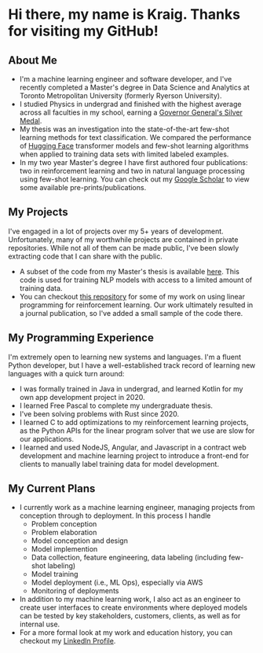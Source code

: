 # Hi there, my name is Kraig. Thanks for visiting my GitHub!

## About Me

* I'm a machine learning engineer and software developer, and I've recently completed a Master's degree in Data Science and Analytics at Toronto Metropolitan University (formerly Ryerson University).
* I studied Physics in undergrad and finished with the highest average across all faculties in my school, earning a [Governor General's Silver Medal](https://brocku.ca/brock-news/2020/10/physics-grads-earn-governor-general-silver-medals-at-fall-convocation/).
* My thesis was an investigation into the state-of-the-art few-shot learning methods for text classification. We compared the performance of [Hugging Face](https://huggingface.co) transformer models and few-shot learning algorithms when applied to training data sets with limited labeled examples.
* In my two year Master's degree I have first authored four publications: two in reinforcement learning and two in natural language processing using few-shot learning. You can check out my [Google Scholar](https://scholar.google.ca/citations?user=41uOLbMAAAAJ&hl=en) to view some available pre-prints/publications.

## My Projects

I've engaged in a lot of projects over my 5+ years of development.
Unfortunately, many of my worthwhile projects are contained in private repositories.
While not all of them can be made public, I've been slowly extracting code that I can share with the public.

* A subset of the code from my Master's thesis is available [here](https://github.com/rhelmeczi/few_shot_nlp). This code is used for training NLP models with access to a limited amount of training data.
* You can checkout [this repository](https://github.com/rhelmeczi/itlp-cpomdp) for some of my work on using linear programming for reinforcement learning.
  Our work ultimately resulted in a journal publication, so I've added a small sample of the code there.
  
 ## My Programming Experience
 
 I'm extremely open to learning new systems and languages. I'm a fluent Python developer, but I have a well-established track record of learning new languages with a quick turn around:
 * I was formally trained in Java in undergrad, and learned Kotlin for my own app development project in 2020.
 * I learned Free Pascal to complete my undergraduate thesis.
 * I've been solving problems with Rust since 2020.
 * I learned C to add optimizations to my reinforcement learning projects, as the Python APIs for the linear program solver that we use are slow for our applications.
 * I learned and used NodeJS, Angular, and Javascript in a contract web development and machine learning project to introduce a front-end for clients to manually label training data for model development.

## My Current Plans

* I currently work as a machine learning engineer, managing projects from conception through to deployment. In this process I handle
  - Problem conception
  - Problem elaboration
  - Model conception and design
  - Model implemention
  - Data collection, feature engineering, data labeling (including few-shot labeling)
  - Model training
  - Model deployment (i.e., ML Ops), especially via AWS
  - Monitoring of deployments
* In addition to my machine learning work, I also act as an engineer to create user interfaces to create environments where deployed models can be tested by key stakeholders, customers, clients, as well as for internal use.
* For a more formal look at my work and education history, you can checkout my [LinkedIn Profile](https://www.linkedin.com/in/kraighelmeczi/).

<!--
**rhelmeczi/rhelmeczi** is a ✨ _special_ ✨ repository because its `README.md` (this file) appears on your GitHub profile.

Here are some ideas to get you started:

- 🔭 I’m currently working on ...
- 🌱 I’m currently learning ...
- 👯 I’m looking to collaborate on ...
- 🤔 I’m looking for help with ...
- 💬 Ask me about ...
- 📫 How to reach me: ...
- 😄 Pronouns: ...
- ⚡ Fun fact: ...
-->
